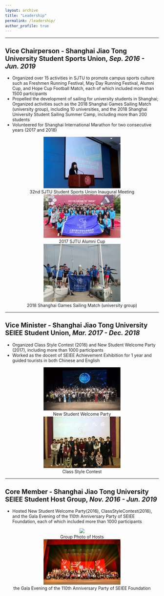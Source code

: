 ```yaml
---
layout: archive
title: "Leadership"
permalink: /leadership/
author_profile: true
---
```

------

## Vice Chairperson - Shanghai Jiao Tong University Student Sports Union, *Sep. 2016 - Jun. 2019*
- Organized over 15 activities in SJTU to promote campus sports culture such as Freshmen Running Festival, May Day Running Festival, Alumni Cup, and Hope Cup Football Match, each of which included more than 1500 participants
- Propelled the development of sailing for university students in Shanghai; Organized activities such as the 2018 Shanghai Games Sailing Match (university group), including 10 universities, and the 2018 Shanghai University Student
Sailing Summer Camp, including more than 200 students
- Volunteered for Shanghai International Marathon for two consecutive years (2017 and 2018)
<center>
<img src="https://raw.githubusercontent.com/Julia0524/Julia0524.github.io/master/images/sports8.jpg" width = "50%"/>
<br/>
<span>32nd SJTU Student Sports Union Inaugural Meeting</span>
<br/>
<img src="https://raw.githubusercontent.com/Julia0524/Julia0524.github.io/master/images/sports4.jpg" width = "50%"/>
<br/>
<span>2017 SJTU Alumni Cup</span>
<br/>
<img src="https://raw.githubusercontent.com/Julia0524/Julia0524.github.io/master/images/sports2.jpg" width = "50%"/>
<br/>
<span>2018 Shanghai Games Sailing Match (university group)</span>
</center>

------

## Vice Minister - Shanghai Jiao Tong University SEIEE Student Union, *Mar. 2017 - Dec. 2018*
- Organized Class Style Contest (2016) and New Student Welcome Party (2017), including more than 1000 participants
- Worked as the docent of SEIEE Achievement Exhibition for 1 year and guided tourists in both Chinese and English
<center>
<img src="https://raw.githubusercontent.com/Julia0524/Julia0524.github.io/master/images/host7.jpg" width = "50%"/>
  <br/>
<span>New Student Welcome Party</span>
<br/>
<img src="https://raw.githubusercontent.com/Julia0524/Julia0524.github.io/master/images/host8.jpg" width = "50%"/>
  <br/>
<span>Class Style Contest</span>
</center>

------

## Core Member - Shanghai Jiao Tong University SEIEE Student Host Group, *Nov. 2016 - Jun. 2019*
- Hosted New Student Welcome Party(2016), ClassStyleContest(2016), and the Gala Evening of the 110th Anniversary Party of SEIEE Foundation, each of which included more than 1000 participants
<center>
<img src="https://raw.githubusercontent.com/Julia0524/Julia0524.github.io/master/images/host2.jpg" width = "50%"/>
  <br/>
<span>Group Photo of Hosts</span>
<br/>
<img src="https://raw.githubusercontent.com/Julia0524/Julia0524.github.io/master/images/host1.jpg" width = "50%"/>
  <br/>
<span>the Gala Evening of the 110th Anniversary Party of SEIEE Foundation</span>
</center>
